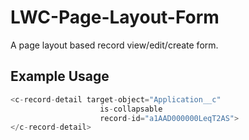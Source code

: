 # LWC-Page-Layout-Form
A page layout based record view/edit/create form.

## Example Usage
```js
<c-record-detail target-object="Application__c"
                    is-collapsable
                    record-id="a1AAD000000LeqT2AS">
</c-record-detail>
```